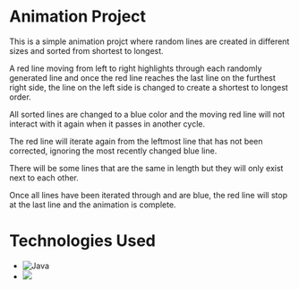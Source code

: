# Animation Project

This is a simple animation projct where random lines are created in different sizes and sorted from shortest to longest.

A red line moving from left to right highlights through each randomly generated line and once the red line reaches the last line on the furthest right side, the line on the left side is changed to create a shortest to longest order.

All sorted lines are changed to a blue color and the moving red line will not interact with it again when it passes in another cycle.

The red line will iterate again from the leftmost line that has not been corrected, ignoring the most recently changed blue line.

There will be some lines that are the same in length but they will only exist next to each other.

Once all lines have been iterated through and are blue, the red line will stop at the last line and the animation is complete.

# Technologies Used 
- ![Java](https://img.shields.io/badge/java-%23ED8B00.svg?style=for-the-badge&logo=openjdk&logoColor=white)
- ![](https://img.shields.io/badge/VSCode-0078D4?style=for-the-badge&logo=visual%20studio%20code&logoColor=white)
